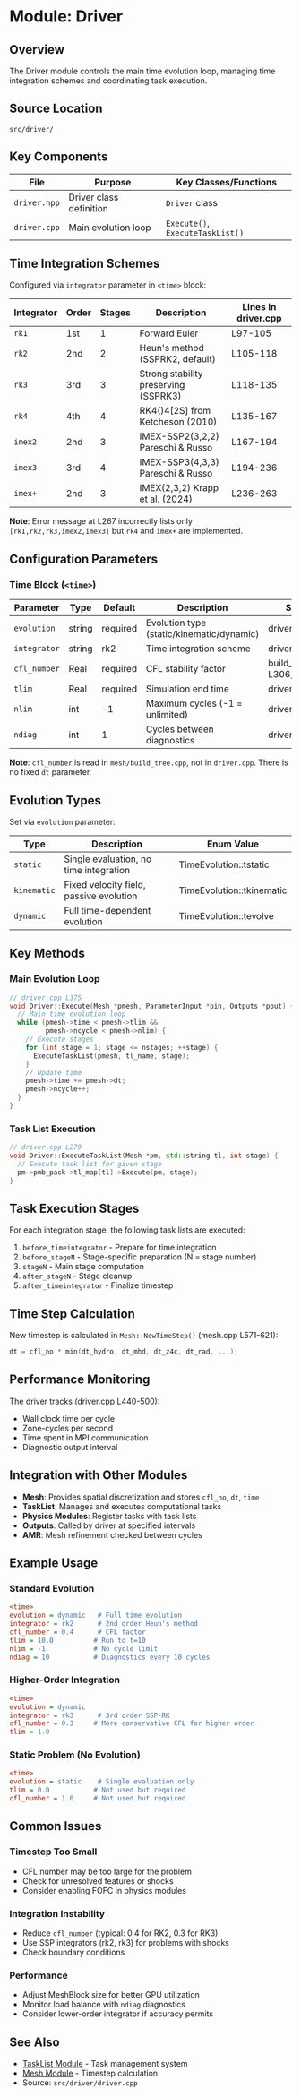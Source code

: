 # Module: Driver

## Overview
The Driver module controls the main time evolution loop, managing time integration schemes and coordinating task execution.

## Source Location
`src/driver/`

## Key Components

| File | Purpose | Key Classes/Functions |
|------|---------|----------------------|
| `driver.hpp` | Driver class definition | `Driver` class |
| `driver.cpp` | Main evolution loop | `Execute()`, `ExecuteTaskList()` |

## Time Integration Schemes

Configured via `integrator` parameter in `<time>` block:

| Integrator | Order | Stages | Description | Lines in driver.cpp |
|------------|-------|--------|-------------|---------------------|
| `rk1` | 1st | 1 | Forward Euler | L97-105 |
| `rk2` | 2nd | 2 | Heun's method (SSPRK2, default) | L105-118 |
| `rk3` | 3rd | 3 | Strong stability preserving (SSPRK3) | L118-135 |
| `rk4` | 4th | 4 | RK4()4[2S] from Ketcheson (2010) | L135-167 |
| `imex2` | 2nd | 3 | IMEX-SSP2(3,2,2) Pareschi & Russo | L167-194 |
| `imex3` | 3rd | 4 | IMEX-SSP3(4,3,3) Pareschi & Russo | L194-236 |
| `imex+` | 2nd | 3 | IMEX(2,3,2) Krapp et al. (2024) | L236-263 |

**Note**: Error message at L267 incorrectly lists only `[rk1,rk2,rk3,imex2,imex3]` but `rk4` and `imex+` are implemented.

## Configuration Parameters

### Time Block (`<time>`)

| Parameter | Type | Default | Description | Set in |
|-----------|------|---------|-------------|--------|
| `evolution` | string | required | Evolution type (static/kinematic/dynamic) | driver.cpp |
| `integrator` | string | rk2 | Time integration scheme | driver.cpp |
| `cfl_number` | Real | required | CFL stability factor | build_tree.cpp L306, L502 |
| `tlim` | Real | required | Simulation end time | driver.cpp |
| `nlim` | int | -1 | Maximum cycles (-1 = unlimited) | driver.cpp |
| `ndiag` | int | 1 | Cycles between diagnostics | driver.cpp |

**Note**: `cfl_number` is read in `mesh/build_tree.cpp`, not in `driver.cpp`. There is no fixed `dt` parameter.

## Evolution Types

Set via `evolution` parameter:

| Type | Description | Enum Value |
|------|-------------|------------|
| `static` | Single evaluation, no time integration | TimeEvolution::tstatic |
| `kinematic` | Fixed velocity field, passive evolution | TimeEvolution::tkinematic |
| `dynamic` | Full time-dependent evolution | TimeEvolution::tevolve |

## Key Methods

### Main Evolution Loop
```cpp
// driver.cpp L375
void Driver::Execute(Mesh *pmesh, ParameterInput *pin, Outputs *pout) {
  // Main time evolution loop
  while (pmesh->time < pmesh->tlim && 
         pmesh->ncycle < pmesh->nlim) {
    // Execute stages
    for (int stage = 1; stage <= nstages; ++stage) {
      ExecuteTaskList(pmesh, tl_name, stage);
    }
    // Update time
    pmesh->time += pmesh->dt;
    pmesh->ncycle++;
  }
}
```

### Task List Execution
```cpp
// driver.cpp L279
void Driver::ExecuteTaskList(Mesh *pm, std::string tl, int stage) {
  // Execute task list for given stage
  pm->pmb_pack->tl_map[tl]->Execute(pm, stage);
}
```

## Task Execution Stages

For each integration stage, the following task lists are executed:

1. `before_timeintegrator` - Prepare for time integration
2. `before_stageN` - Stage-specific preparation (N = stage number)
3. `stageN` - Main stage computation
4. `after_stageN` - Stage cleanup
5. `after_timeintegrator` - Finalize timestep

## Time Step Calculation

New timestep is calculated in `Mesh::NewTimeStep()` (mesh.cpp L571-621):
```cpp
dt = cfl_no * min(dt_hydro, dt_mhd, dt_z4c, dt_rad, ...);
```

## Performance Monitoring

The driver tracks (driver.cpp L440-500):
- Wall clock time per cycle
- Zone-cycles per second  
- Time spent in MPI communication
- Diagnostic output interval

## Integration with Other Modules

- **Mesh**: Provides spatial discretization and stores `cfl_no`, `dt`, `time`
- **TaskList**: Manages and executes computational tasks
- **Physics Modules**: Register tasks with task lists
- **Outputs**: Called by driver at specified intervals
- **AMR**: Mesh refinement checked between cycles

## Example Usage

### Standard Evolution
```ini
<time>
evolution = dynamic   # Full time evolution
integrator = rk2      # 2nd order Heun's method
cfl_number = 0.4      # CFL factor
tlim = 10.0          # Run to t=10
nlim = -1            # No cycle limit
ndiag = 10           # Diagnostics every 10 cycles
```

### Higher-Order Integration
```ini
<time>
evolution = dynamic
integrator = rk3      # 3rd order SSP-RK
cfl_number = 0.3     # More conservative CFL for higher order
tlim = 1.0
```

### Static Problem (No Evolution)
```ini
<time>
evolution = static    # Single evaluation only
tlim = 0.0           # Not used but required
cfl_number = 1.0     # Not used but required
```

## Common Issues

### Timestep Too Small
- CFL number may be too large for the problem
- Check for unresolved features or shocks
- Consider enabling FOFC in physics modules

### Integration Instability
- Reduce `cfl_number` (typical: 0.4 for RK2, 0.3 for RK3)
- Use SSP integrators (rk2, rk3) for problems with shocks
- Check boundary conditions

### Performance
- Adjust MeshBlock size for better GPU utilization
- Monitor load balance with `ndiag` diagnostics
- Consider lower-order integrator if accuracy permits

## See Also
- [TaskList Module](tasklist.md) - Task management system
- [Mesh Module](mesh.md) - Timestep calculation
- Source: `src/driver/driver.cpp`